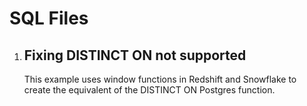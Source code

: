 # SQL Files

1. ## Fixing DISTINCT ON not supported
	This example uses window functions in Redshift and Snowflake to create the equivalent of the DISTINCT ON Postgres function.  